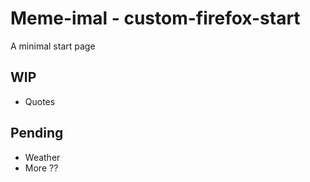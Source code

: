 # Meme-imal - custom-firefox-start #
A minimal start page

## WIP ##
* Quotes

## Pending ##
* Weather
* More ??
